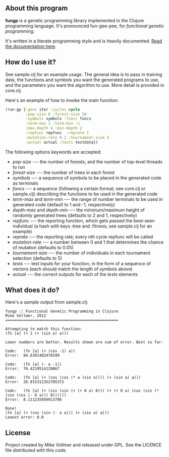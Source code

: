 About this program
------------------

**fungp** is a genetic programming library implemented in the Clojure programming language. It's pronounced fun-gee-pee, for *functional genetic programming*. 

It's written in a literate programming style and is heavily documented. [Read the documentation here](http://gaia.ecs.csus.edu/~vollmerm/gp/).

How do I use it?
-----------------

See sample.clj for an example usage. The general idea is to pass in training data, the functions and symbols you want the generated programs to use, and the parameters you want the algorithm to use. More detail is provided in core.clj.

Here's an example of how to invoke the main function:

```clojure
(run-gp {:gens iter :cycles cycle
         :pop-size 6 :forest-size 50
         :symbols symbols :funcs funcs
         :term-max 1 :term-min -1
         :max-depth 4 :min-depth 2
         :repfunc repfunc  :reprate 1
         :mutation-rate 0.1 :tournament-size 5
         :actual actual :tests testdata})
```

The following options keywords are accepted:

 * *pop-size* --- the number of forests, and the number of top-level threads to run
 * *forest-size* --- the number of trees in each forest
 * *symbols* --- a sequence of symbols to be placed in the generated code as terminals
 * *funcs* --- a sequence (following a certain format; see core.clj or sample.clj) describing the functions to be used in the generated code
 * *term-max* and *term-min* --- the range of number terminals to be used in generated code (default to 1 and -1, respectively)
 * *depth-max* and *depth-min* --- the minimum/maximum height of randomly generated trees (defaults to 2 and 1, respectively)
 * *repfunc* --- the reporting function, which gets passed the best-seen individual (a hash with keys :tree and :fitness; see sample.clj for an example)
 * *reprate* --- the reporting rate; every nth cycle repfunc will be called
 * *mutation-rate* --- a number between 0 and 1 that determines the chance of mutation (defaults to 0.05)
 * *tournament-size* --- the number of individuals in each tournament selection (defaults to 5)
 * *tests* --- test inputs for your function, in the form of a sequence of vectors (each should match the length of *symbols* above)
 * *actual* --- the correct outputs for each of the *tests* elements

What does it do?
----------------

Here's a sample output from sample.clj:

```
fungp :: Functional Genetic Programming in Clojure
Mike Vollmer, 2012
==================================================

Attempting to match this function:
(fn [a] (+ 1 (+ (sin a) a)))

Lower numbers are better. Results shown are sum of error. Best so far:

Code:	(fn [a] (+ (cos -1) a))
Error:	84.6391402476599

Code:	(fn [a] (- a -1))
Error:	76.4219514139867

Code:	(fn [a] (+ (cos (cos (* a (sin a)))) (+ (sin a) a)))
Error:	26.815311352785372

Code:	(fn [a] (+ (sin (sin (+ (+ 0 a) 0))) (+ (+ 0 a) (cos (sin (* (cos (cos (- 0 a))) 0))))))
Error:	8.111235956013786

Done!
(fn [a] (+ (cos (sin (- a a))) (+ (sin a) a)))
Lowest error: 0.0
```

License
-------

Project created by Mike Vollmer and released under GPL. See the LICENCE file distributed with this code. 
